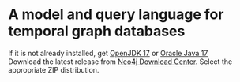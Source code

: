 # A model and query language for temporal graph databases
If it is not already installed, get [OpenJDK 17](https://openjdk.org/) or [Oracle Java 17](https://www.oracle.com/java/technologies/downloads)  
Download the latest release from [Neo4j Download Center](https://neo4j.com/deployment-center/). Select the appropriate ZIP distribution.
